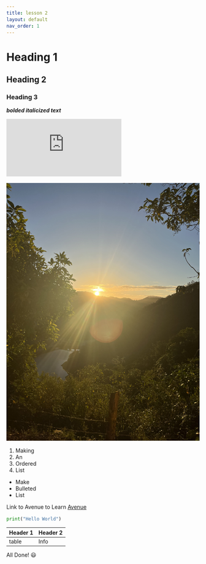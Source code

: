 ```yaml
---
title: lesson 2
layout: default
nav_order: 1
---
```


# Heading 1
## Heading 2
### Heading 3

_**bolded italicized text**_

![halloween image](https://www.freepik.com/free-vector/hand-drawn-pumpkin-silhouette-illustration_31256082.htm#fromView=keyword&page=1&position=0&uuid=5daa2be2-0a51-41d1-ad2f-182021fcf9a2&query=Halloween+svg)

![My Image](IMG_0136.jpg)

1. Making
2. An
3. Ordered
4. List

- Make
- Bulleted
- List

Link to Avenue to Learn [Avenue](https://avenue.mcmaster.ca/)

```python
print("Hello World")
```
| Header 1 | Header 2|
| -------- | ------- |
| table    | Info    |

All Done! 😃 
